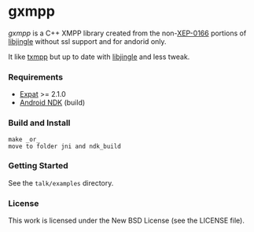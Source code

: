 gxmpp
=====

_gxmpp_ is a C++ XMPP library created from the non-[XEP-0166][xep0166] portions
of [libjingle][libjingle] without ssl support and for andorid only.

It like [txmpp][txmpp] but up to date with [libjingle][libjingle] and less tweak.

### Requirements

 * [Expat][expat] >= 2.1.0
 * [Android NDK][ndk] (build)

### Build and Install

    make _or_
    move to folder jni and ndk_build 

### Getting Started

See the `talk/examples` directory.

### License

This work is licensed under the New BSD License (see the LICENSE file).

[xep0166]: http://xmpp.org/extensions/xep-0166.html
[libjingle]: http://code.google.com/p/libjingle/
[gloox]: http://camaya.net/gloox/
[expat]: http://expat.sourceforge.net/
[ndk]: https://developer.android.com/tools/sdk/ndk/index.html
[txmpp]: https://github.com/silas/txmpp